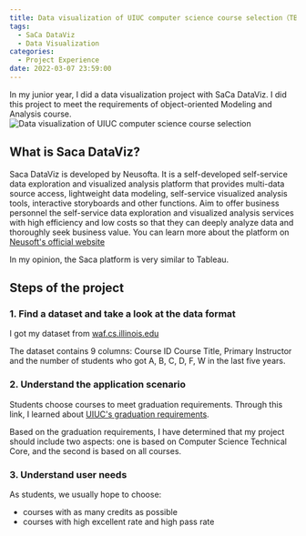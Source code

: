 ```yaml
---
title: Data visualization of UIUC computer science course selection（TBD）
tags:
  - SaCa DataViz
  - Data Visualization
categories:
  - Project Experience
date: 2022-03-07 23:59:00
---
```

In my junior year, I did a data visualization project with SaCa DataViz. I did this project to meet the requirements of object-oriented Modeling and Analysis course.
![Data visualization of UIUC computer science course selection](https://cdn.ze3kr.com/6T-behmofKYLsxlrK0l_MQ/17a315ae-3ea8-4416-8da1-f8e6648dd500/extra)

## What is Saca DataViz?
Saca DataViz is developed by Neusofta. It is a self-developed self-service data exploration and visualized analysis platform that provides multi-data source access, lightweight data modeling, self-service visualized analysis tools, interactive storyboards and other functions. Aim to offer business personnel the self-service data exploration and visualized analysis services with high efficiency and low costs so that they can deeply analyze data and thoroughly seek business value. You can learn more about the platform on [Neusoft's official website](https://www.neusoft.com/Products/Platforms/2434/)

In my opinion, the Saca platform is very similar to Tableau. 


## Steps of the project

### 1. Find a dataset and take a look at the data format

I got my dataset from [waf.cs.illinois.edu](https://waf.cs.illinois.edu/discovery/grade_disparity_between_sections_at_uiuc/)

The dataset contains 9 columns: Course ID	Course Title, Primary Instructor and the number of students who got A, B, C, D, F, W in the last five years.

### 2. Understand the application scenario

Students choose courses to meet graduation requirements. Through this link, I learned about [UIUC's graduation requirements](http://catalog.illinois.edu/undergraduate/engineering/computer-science-bs/#degreerequirementstext).

Based on the graduation requirements, I have determined that my project should include two aspects: one is based on Computer Science Technical Core, and the second is based on all courses.

### 3. Understand user needs

As students, we usually hope to choose: 
* courses with as many credits as possible
* courses with high excellent rate and high pass rate
